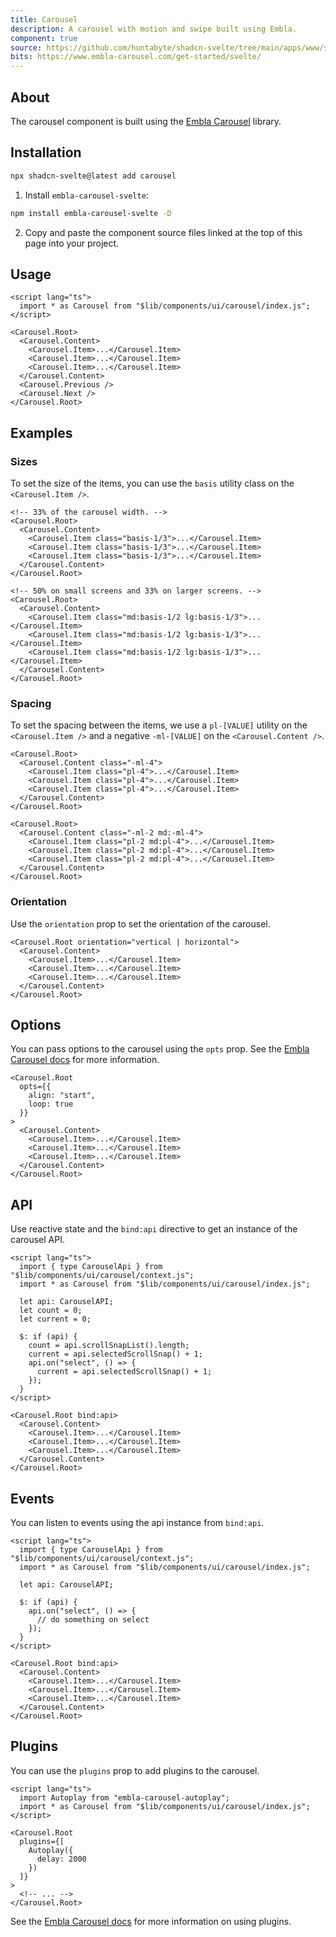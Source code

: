 ```yaml
---
title: Carousel
description: A carousel with motion and swipe built using Embla.
component: true
source: https://github.com/huntabyte/shadcn-svelte/tree/main/apps/www/src/lib/registry/default/ui/carousel
bits: https://www.embla-carousel.com/get-started/svelte/
---
```


<script>
  import { ComponentPreview, ManualInstall } from '$lib/components/docs';
</script>

<ComponentPreview name="carousel-demo">

<div />

</ComponentPreview>

## About

The carousel component is built using the [Embla Carousel](https://www.embla-carousel.com/get-started/svelte/) library.

## Installation

```bash
npx shadcn-svelte@latest add carousel
```

<ManualInstall>

1. Install `embla-carousel-svelte`:

```bash
npm install embla-carousel-svelte -D
```

2. Copy and paste the component source files linked at the top of this page into your project.

</ManualInstall>

## Usage

```svelte
<script lang="ts">
  import * as Carousel from "$lib/components/ui/carousel/index.js";
</script>

<Carousel.Root>
  <Carousel.Content>
    <Carousel.Item>...</Carousel.Item>
    <Carousel.Item>...</Carousel.Item>
    <Carousel.Item>...</Carousel.Item>
  </Carousel.Content>
  <Carousel.Previous />
  <Carousel.Next />
</Carousel.Root>
```

## Examples

### Sizes

To set the size of the items, you can use the `basis` utility class on the `<Carousel.Item />`.

<ComponentPreview name="carousel-size">

<div />

</ComponentPreview>

```svelte title="Example" showLineNumbers {4-6}
<!-- 33% of the carousel width. -->
<Carousel.Root>
  <Carousel.Content>
    <Carousel.Item class="basis-1/3">...</Carousel.Item>
    <Carousel.Item class="basis-1/3">...</Carousel.Item>
    <Carousel.Item class="basis-1/3">...</Carousel.Item>
  </Carousel.Content>
</Carousel.Root>
```

```svelte title="Responsive" showLineNumbers {4-6}
<!-- 50% on small screens and 33% on larger screens. -->
<Carousel.Root>
  <Carousel.Content>
    <Carousel.Item class="md:basis-1/2 lg:basis-1/3">...</Carousel.Item>
    <Carousel.Item class="md:basis-1/2 lg:basis-1/3">...</Carousel.Item>
    <Carousel.Item class="md:basis-1/2 lg:basis-1/3">...</Carousel.Item>
  </Carousel.Content>
</Carousel.Root>
```

### Spacing

To set the spacing between the items, we use a `pl-[VALUE]` utility on the `<Carousel.Item />` and a negative `-ml-[VALUE]` on the `<Carousel.Content />`.

<ComponentPreview name="carousel-spacing">

<div />

</ComponentPreview>

```svelte title="Example" showLineNumbers /-ml-4/ /pl-4/
<Carousel.Root>
  <Carousel.Content class="-ml-4">
    <Carousel.Item class="pl-4">...</Carousel.Item>
    <Carousel.Item class="pl-4">...</Carousel.Item>
    <Carousel.Item class="pl-4">...</Carousel.Item>
  </Carousel.Content>
</Carousel.Root>
```

```svelte title="Responsive" showLineNumbers /-ml-2/ /pl-2/ /md:-ml-4/ /md:pl-4/
<Carousel.Root>
  <Carousel.Content class="-ml-2 md:-ml-4">
    <Carousel.Item class="pl-2 md:pl-4">...</Carousel.Item>
    <Carousel.Item class="pl-2 md:pl-4">...</Carousel.Item>
    <Carousel.Item class="pl-2 md:pl-4">...</Carousel.Item>
  </Carousel.Content>
</Carousel.Root>
```

### Orientation

Use the `orientation` prop to set the orientation of the carousel.

<ComponentPreview name="carousel-orientation">

<div />

</ComponentPreview>

```svelte showLineNumbers /vertical | horizontal/
<Carousel.Root orientation="vertical | horizontal">
  <Carousel.Content>
    <Carousel.Item>...</Carousel.Item>
    <Carousel.Item>...</Carousel.Item>
    <Carousel.Item>...</Carousel.Item>
  </Carousel.Content>
</Carousel.Root>
```

## Options

You can pass options to the carousel using the `opts` prop. See the [Embla Carousel docs](https://www.embla-carousel.com/api/options/) for more information.

```svelte showLineNumbers {2-5}
<Carousel.Root
  opts={{
    align: "start",
    loop: true
  }}
>
  <Carousel.Content>
    <Carousel.Item>...</Carousel.Item>
    <Carousel.Item>...</Carousel.Item>
    <Carousel.Item>...</Carousel.Item>
  </Carousel.Content>
</Carousel.Root>
```

## API

Use reactive state and the `bind:api` directive to get an instance of the carousel API.

<ComponentPreview name="carousel-api">

<div />

</ComponentPreview>

```svelte showLineNumbers {2,5,18}
<script lang="ts">
  import { type CarouselApi } from "$lib/components/ui/carousel/context.js";
  import * as Carousel from "$lib/components/ui/carousel/index.js";

  let api: CarouselAPI;
  let count = 0;
  let current = 0;

  $: if (api) {
    count = api.scrollSnapList().length;
    current = api.selectedScrollSnap() + 1;
    api.on("select", () => {
      current = api.selectedScrollSnap() + 1;
    });
  }
</script>

<Carousel.Root bind:api>
  <Carousel.Content>
    <Carousel.Item>...</Carousel.Item>
    <Carousel.Item>...</Carousel.Item>
    <Carousel.Item>...</Carousel.Item>
  </Carousel.Content>
</Carousel.Root>
```

## Events

You can listen to events using the api instance from `bind:api`.

```svelte showLineNumbers {2,5,7-11,14}
<script lang="ts">
  import { type CarouselApi } from "$lib/components/ui/carousel/context.js";
  import * as Carousel from "$lib/components/ui/carousel/index.js";

  let api: CarouselAPI;

  $: if (api) {
    api.on("select", () => {
      // do something on select
    });
  }
</script>

<Carousel.Root bind:api>
  <Carousel.Content>
    <Carousel.Item>...</Carousel.Item>
    <Carousel.Item>...</Carousel.Item>
    <Carousel.Item>...</Carousel.Item>
  </Carousel.Content>
</Carousel.Root>
```

## Plugins

You can use the `plugins` prop to add plugins to the carousel.

```svelte showLineNumbers {2,7-11}
<script lang="ts">
  import Autoplay from "embla-carousel-autoplay";
  import * as Carousel from "$lib/components/ui/carousel/index.js";
</script>

<Carousel.Root
  plugins={[
    Autoplay({
      delay: 2000
    })
  ]}
>
  <!-- ... -->
</Carousel.Root>
```

<ComponentPreview name="carousel-plugin">

<div />

</ComponentPreview>

See the [Embla Carousel docs](https://www.embla-carousel.com/api/plugins/) for more information on using plugins.
